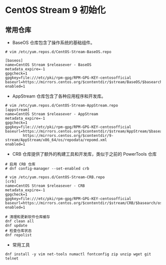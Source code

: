 # CentOS Stream 9 初始化


## 常用仓库

- BaseOS 仓库包含了操作系统的基础组件。
```shell
# vim /etc/yum.repos.d/CentOS-Stream-BaseOS.repo

[baseos]
name=CentOS Stream $releasever - BaseOS
metadata_expire=-1
gpgcheck=1
gpgkey=file:///etc/pki/rpm-gpg/RPM-GPG-KEY-centosofficial
baseurl=https://mirrors.centos.org/$contentdir/$stream/BaseOS/$basearch/os/
enabled=1
```

- AppStream 仓库包含了各种应用程序和开发库。
```shell
# vim /etc/yum.repos.d/CentOS-Stream-AppStream.repo
[appstream]
name=CentOS Stream $releasever - AppStream
metadata_expire=-1
gpgcheck=1
gpgkey=file:///etc/pki/rpm-gpg/RPM-GPG-KEY-centosofficial
baseurl=https://mirrors.centos.org/$contentdir/$stream/AppStream/$basearch/os/
        https://mirrors.centos.org/$contentdir/9-stream/AppStream/x86_64/os/repodata/repomd.xml
enabled=1
```

- CRB 仓库提供了额外的构建工具和开发库，类似于之前的 PowerTools 仓库
```shell
# 启用 CRB 仓库
# dnf config-manager --set-enabled crb

# vim /etc/yum.repos.d/CentOS-Stream-CRB.repo
[crb]
name=CentOS Stream $releasever - CRB
metadata_expire=-1
gpgcheck=1
gpgkey=file:///etc/pki/rpm-gpg/RPM-GPG-KEY-centosofficial
baseurl=https://mirrors.centos.org/$contentdir/$stream/CRB/$basearch/os/
enabled=1
```

```shell
# 清理和更新软件仓库缓存
dnf clean all
dnf update
# 检查仓库状态
dnf repolist
```

- 常用工具

```shell
dnf install -y vim net-tools numactl fontconfig zip unzip wget git telnet
```
